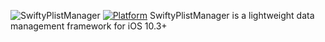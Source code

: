 ![SwiftyPlistManager](https://github.com/rebeloper/SwiftyPlistManager/blob/master/SwiftyPlistManager/SwiftyPlistManagerLogo.gif?raw=true)
[![Platform](http://img.shields.io/badge/platform-ios-lightgrey.svg)]()
SwiftyPlistManager is a lightweight data management framework for iOS 10.3+
